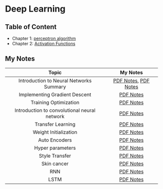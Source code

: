 # Deep Learning 

## Table of Content
* Chapter 1: [perceptron algorithm](https://github.com/NinaM31/DeepLearning-series/blob/main/1.%20Perceptron.ipynb) 
* Chapter 2: [Activation Functions](https://github.com/NinaM31/DeepLearning-series/blob/main/2.%20Activation%20Function.ipynb)

## My Notes
| Topic | My Notes |
|:-----:|:--------:|
| Introduction to Neural Networks Summary | [PDF Notes](https://github.com/NinaM31/DeepLearning-series/blob/main/PDF%20Notes/Introduction%20to%20Neural%20Network%20summary%20.pdf), [PDF Notes](https://github.com/NinaM31/DeepLearning-series/blob/main/PDF%20Notes/Introduction%20to%20Neural%20Networks.pdf) |
| Implementing Gradient Descent | [PDF Notes](https://github.com/NinaM31/DeepLearning-series/blob/main/PDF%20Notes/Implementing%20Gradient%20Descent.pdf) |
| Training Optimization | [PDF Notes](https://github.com/NinaM31/DeepLearning-series/blob/main/PDF%20Notes/Training%20Neural%20Networks%20.pdf) |
| Introduction to convolutional neural network | [PDF Notes](https://github.com/NinaM31/DeepLearning-series/blob/main/PDF%20Notes/CNN.pdf) |
| Transfer Learning | [PDF Notes](https://github.com/NinaM31/DeepLearning-series/blob/main/PDF%20Notes/Transfer%20learning.pdf) |
| Weight Initialization | [PDF Notes](https://github.com/NinaM31/DeepLearning-series/blob/main/PDF%20Notes/Weight%20Initialization%20.pdf) |
| Auto Encoders | [PDF Notes](https://github.com/NinaM31/DeepLearning-series/blob/main/PDF%20Notes/Auto%20encoders.pdf) |
| Hyper parameters | [PDF Notes](https://github.com/NinaM31/DeepLearning-series/blob/main/PDF%20Notes/Hyper%20parameters%20.pdf) |
| Style Transfer | [PDF Notes](https://github.com/NinaM31/DeepLearning-series/blob/main/PDF%20Notes/Style%20Transfer.pdf) |
| Skin cancer | [PDF Notes](https://github.com/NinaM31/DeepLearning-series/blob/main/PDF%20Notes/Skin%20cancer%20.pdf) |
| RNN | [PDF Notes](https://github.com/NinaM31/DeepLearning-series/blob/main/PDF%20Notes/RNN.pdf) |
| LSTM | [PDF Notes](https://github.com/NinaM31/DeepLearning-series/blob/main/PDF%20Notes/LSTM.pdf) |
